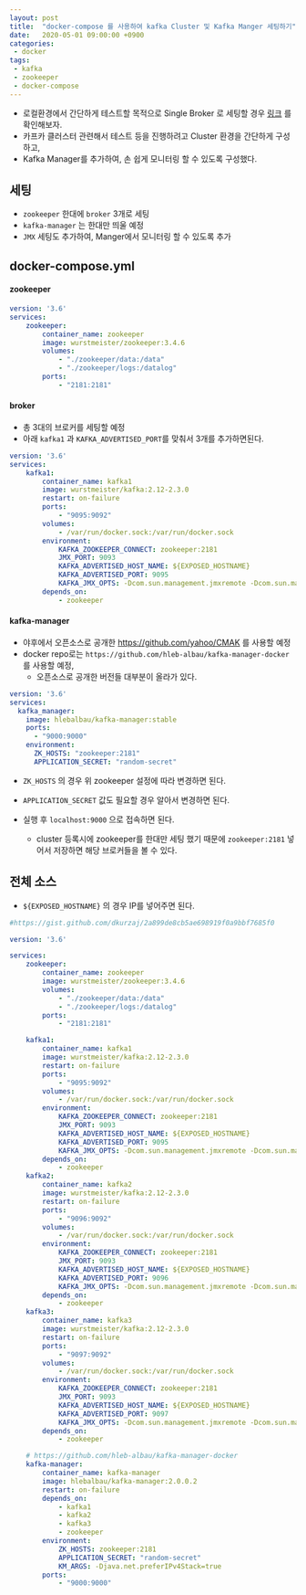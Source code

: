 ```yaml
---
layout: post
title:  "docker-compose 를 사용하여 kafka Cluster 및 Kafka Manger 세팅하기"
date:   2020-05-01 09:00:00 +0900
categories:
 - docker
tags: 
 - kafka
 - zookeeper
 - docker-compose
---
```


- 로컬환경에서 간단하게 테스트할 목적으로 Single Broker 로 세팅할 경우 [링크](/2019/09/10/docker-compose-local-kafka.html) 를 확인해보자.
- 카프카 클러스터 관련해서 테스트 등을 진행하려고 Cluster 환경을 간단하게 구성하고,
- Kafka Manager를 추가하여, 손 쉽게 모니터링 할 수 있도록 구성했다.

## 세팅
- `zookeeper` 한대에 `broker` 3개로 세팅
- `kafka-manager` 는 한대만 띄울 예정
- `JMX` 세팅도 추가하여, Manger에서 모니터링 할 수 있도록 추가

## docker-compose.yml
#### zookeeper
```yaml
version: '3.6'
services:
    zookeeper:
        container_name: zookeeper
        image: wurstmeister/zookeeper:3.4.6
        volumes:
            - "./zookeeper/data:/data"
            - "./zookeeper/logs:/datalog"
        ports:
            - "2181:2181"
```

#### broker
- 총 3대의 브로커를 세팅할 예정
- 아래 `kafka1` 과 `KAFKA_ADVERTISED_PORT`를 맞춰서 3개를 추가하면된다.

```yaml
version: '3.6'
services:
    kafka1:
        container_name: kafka1
        image: wurstmeister/kafka:2.12-2.3.0
        restart: on-failure
        ports:
            - "9095:9092"
        volumes:
            - /var/run/docker.sock:/var/run/docker.sock
        environment:
            KAFKA_ZOOKEEPER_CONNECT: zookeeper:2181
            JMX_PORT: 9093
            KAFKA_ADVERTISED_HOST_NAME: ${EXPOSED_HOSTNAME}
            KAFKA_ADVERTISED_PORT: 9095
            KAFKA_JMX_OPTS: -Dcom.sun.management.jmxremote -Dcom.sun.management.jmxremote.authenticate=false -Dcom.sun.management.jmxremote.ssl=false -Djava.rmi.server.hostname=${EXPOSED_HOSTNAME} -Dcom.sun.management.jmxremote.rmi.port=9093
        depends_on:
            - zookeeper
```

#### kafka-manager
- 야후에서 오픈소스로 공개한 https://github.com/yahoo/CMAK 를 사용할 예정
- docker repo로는 `https://github.com/hleb-albau/kafka-manager-docker` 를 사용할 예정,
    - 오픈소스로 공개한 버전들 대부분이 올라가 있다.
        
```yaml
version: '3.6'
services:
  kafka_manager:
    image: hlebalbau/kafka-manager:stable
    ports:
      - "9000:9000"
    environment:
      ZK_HOSTS: "zookeeper:2181"
      APPLICATION_SECRET: "random-secret"
```

- `ZK_HOSTS` 의 경우 위 zookeeper 설정에 따라 변경하면 된다.
- `APPLICATION_SECRET` 값도 필요할 경우 알아서 변경하면 된다.

- 실행 후 `localhost:9000` 으로 접속하면 된다.
    - cluster 등록시에 zookeeper를 한대만 세팅 했기 때문에 `zookeeper:2181` 넣어서 저장하면 해당 브로커들을 볼 수 있다.
    


## 전체 소스
-  `${EXPOSED_HOSTNAME}` 의 경우 IP를 넣어주면 된다.

```yaml
#https://gist.github.com/dkurzaj/2a899de8cb5ae698919f0a9bbf7685f0

version: '3.6'

services:
    zookeeper:
        container_name: zookeeper
        image: wurstmeister/zookeeper:3.4.6
        volumes:
            - "./zookeeper/data:/data"
            - "./zookeeper/logs:/datalog"
        ports:
            - "2181:2181"

    kafka1:
        container_name: kafka1
        image: wurstmeister/kafka:2.12-2.3.0
        restart: on-failure
        ports:
            - "9095:9092"
        volumes:
            - /var/run/docker.sock:/var/run/docker.sock
        environment:
            KAFKA_ZOOKEEPER_CONNECT: zookeeper:2181
            JMX_PORT: 9093
            KAFKA_ADVERTISED_HOST_NAME: ${EXPOSED_HOSTNAME}
            KAFKA_ADVERTISED_PORT: 9095
            KAFKA_JMX_OPTS: -Dcom.sun.management.jmxremote -Dcom.sun.management.jmxremote.authenticate=false -Dcom.sun.management.jmxremote.ssl=false -Djava.rmi.server.hostname=${EXPOSED_HOSTNAME} -Dcom.sun.management.jmxremote.rmi.port=9093
        depends_on:
            - zookeeper
    kafka2:
        container_name: kafka2
        image: wurstmeister/kafka:2.12-2.3.0
        restart: on-failure
        ports:
            - "9096:9092"
        volumes:
            - /var/run/docker.sock:/var/run/docker.sock
        environment:
            KAFKA_ZOOKEEPER_CONNECT: zookeeper:2181
            JMX_PORT: 9093
            KAFKA_ADVERTISED_HOST_NAME: ${EXPOSED_HOSTNAME}
            KAFKA_ADVERTISED_PORT: 9096
            KAFKA_JMX_OPTS: -Dcom.sun.management.jmxremote -Dcom.sun.management.jmxremote.authenticate=false -Dcom.sun.management.jmxremote.ssl=false -Djava.rmi.server.hostname=${EXPOSED_HOSTNAME} -Dcom.sun.management.jmxremote.rmi.port=9093
        depends_on:
            - zookeeper
    kafka3:
        container_name: kafka3
        image: wurstmeister/kafka:2.12-2.3.0
        restart: on-failure
        ports:
            - "9097:9092"
        volumes:
            - /var/run/docker.sock:/var/run/docker.sock
        environment:
            KAFKA_ZOOKEEPER_CONNECT: zookeeper:2181
            JMX_PORT: 9093
            KAFKA_ADVERTISED_HOST_NAME: ${EXPOSED_HOSTNAME}
            KAFKA_ADVERTISED_PORT: 9097
            KAFKA_JMX_OPTS: -Dcom.sun.management.jmxremote -Dcom.sun.management.jmxremote.authenticate=false -Dcom.sun.management.jmxremote.ssl=false -Djava.rmi.server.hostname=${EXPOSED_HOSTNAME} -Dcom.sun.management.jmxremote.rmi.port=9093
        depends_on:
            - zookeeper

    # https://github.com/hleb-albau/kafka-manager-docker
    kafka-manager:
        container_name: kafka-manager
        image: hlebalbau/kafka-manager:2.0.0.2
        restart: on-failure
        depends_on:
            - kafka1
            - kafka2
            - kafka3
            - zookeeper
        environment:
            ZK_HOSTS: zookeeper:2181
            APPLICATION_SECRET: "random-secret"
            KM_ARGS: -Djava.net.preferIPv4Stack=true
        ports:
            - "9000:9000"

```
